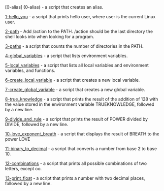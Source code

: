 [0-alias] (0-alias) -  a script that creates an alias.

[1-hello_you](1-hello_you) - a script that prints hello user, where user is the current Linux user.

[2-path](2-path) - Add /action to the PATH. /action should be the last directory the shell looks into when looking for a program.

[3-paths](3-paths) - a script that counts the number of directories in the PATH.

[4-global_variables](4-global_variables) -  a script that lists environment variables.

[5-local_variables](5-local_variables) - a script that lists all local variables and environment variables, and functions.

[6-create_local_variable](6-create_local_variable) - a script that creates a new local variable.

[7-create_global_variable](7-create_global_variable) - a script that creates a new global variable.

[8-true_knowledge](8-true_knowledge) - a script that prints the result of the addition of 128 with the value stored in the environment variable TRUEKNOWLEDGE, followed by a new line.

[9-divide_and_rule](9-divide_and_rule) - a script that prints the result of POWER divided by DIVIDE, followed by a new line.

[10-love_exponent_breath](10-love_exponent_breath) - a script that displays the result of BREATH to the power LOVE

[11-binary_to_decimal](11-binary_to_decimal) -  a script that converts a number from base 2 to base 10.

[12-combinations](12-combinations) - a script that prints all possible combinations of two letters, except oo.

[13-print_float](13-print_float) - a script that prints a number with two decimal places, followed by a new line.


